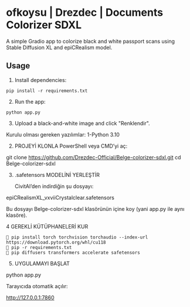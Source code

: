 # ofkoysu | Drezdec | Documents Colorizer SDXL

A simple Gradio app to colorize black and white passport scans using Stable Diffusion XL and epiCRealism model.

## Usage

1. Install dependencies:

```
pip install -r requirements.txt
```

2. Run the app:

```
python app.py
```

3. Upload a black-and-white image and click "Renklendir".


Kurulu olması gereken yazılımlar:
1-Python 3.10

2. PROJEYİ KLONLA
PowerShell veya CMD’yi aç:

git clone https://github.com/Drezdec-Official/Belge-colorizer-sdxl.git
cd Belge-colorizer-sdxl

3. .safetensors MODELİNİ YERLEŞTİR

    CivitAI’den indirdiğin şu dosyayı:

epiCRealismXL_vxviiCrystalclear.safetensors

Bu dosyayı Belge-colorizer-sdxl klasörünün içine koy (yani app.py ile aynı klasöre).


4 GEREKLİ KÜTÜPHANELERİ KUR

    🔁 pip install torch torchvision torchaudio --index-url https://download.pytorch.org/whl/cu118
    🔁 pip -r requirements.txt
    🔁 pip diffusers transformers accelerate safetensors


5. UYGULAMAYI BAŞLAT

python app.py

Tarayıcıda otomatik açılır:

http://127.0.0.1:7860
